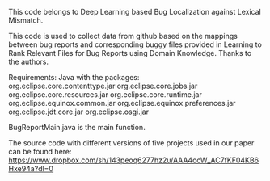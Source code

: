 This code belongs to Deep Learning based Bug Localization against Lexical Mismatch.

This code is used to collect data from github based on the mappings between bug reports and corresponding buggy files provided in Learning to Rank Relevant Files for Bug Reports using Domain Knowledge. Thanks to the authors. 

Requirements: Java with the packages:  
       org.eclipse.core.contenttype.jar
       org.eclipse.core.jobs.jar
       org.eclipse.core.resources.jar
       org.eclipse.core.runtime.jar
       org.eclipse.equinox.common.jar
       org.eclipse.equinox.preferences.jar
       org.eclipse.jdt.core.jar
       org.eclipse.osgi.jar

BugReportMain.java is the main function.

The source code with different versions of five projects used in our paper can be found here: https://www.dropbox.com/sh/143peoq6277hz2u/AAA4ocW_AC7fKF04KB6Hxe94a?dl=0
